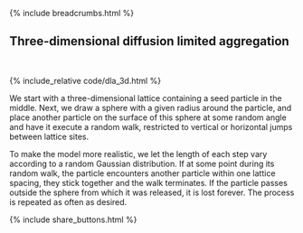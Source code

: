 {% include breadcrumbs.html %}

## Three-dimensional diffusion limited aggregation
<div class="header_line"><br/></div>

{% include_relative code/dla_3d.html %}

<p style="clear: both;"></p>

We start with a three-dimensional lattice containing a seed particle in the middle.
Next, we draw a sphere with a given radius around the particle, and place another particle 
on the surface of this sphere at some random angle and have it execute a random walk, 
restricted to vertical or horizontal jumps between lattice sites. 

To make the model more realistic, we let the length of each
step vary according to a random Gaussian distribution. If at some point during its
random walk, the particle encounters another particle within one lattice spacing,
they stick together and the walk terminates. If the particle passes outside the 
sphere from which it was released, it is lost forever. The process is repeated as often
as desired.

<p style="clear: both;"></p>

{% include share_buttons.html %}
